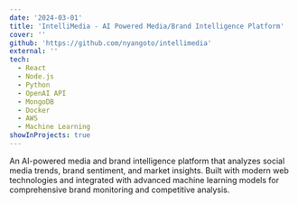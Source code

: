 ```yaml
---
date: '2024-03-01'
title: 'IntelliMedia - AI Powered Media/Brand Intelligence Platform'
cover: ''
github: 'https://github.com/nyangoto/intellimedia'
external: ''
tech:
  - React
  - Node.js
  - Python
  - OpenAI API
  - MongoDB
  - Docker
  - AWS
  - Machine Learning
showInProjects: true
---
```


An AI-powered media and brand intelligence platform that analyzes social media trends, brand sentiment, and market insights. Built with modern web technologies and integrated with advanced machine learning models for comprehensive brand monitoring and competitive analysis.
